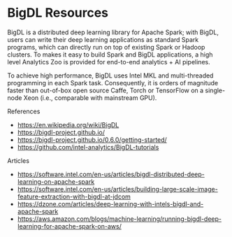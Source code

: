 
BigDL Resources
====
BigDL is a distributed deep learning library for Apache Spark; with BigDL, users can write their deep learning applications as standard Spark programs, which can directly run on top of existing Spark or Hadoop clusters. To makes it easy to build Spark and BigDL applications, a high level Analytics Zoo is provided for end-to-end analytics + AI pipelines.  

To achieve high performance, BigDL uses Intel MKL and multi-threaded programming in each Spark task. Consequently, it is orders of magnitude faster than out-of-box open source Caffe, Torch or TensorFlow on a single-node Xeon (i.e., comparable with mainstream GPU).


References
* https://en.wikipedia.org/wiki/BigDL
* https://bigdl-project.github.io/
* https://bigdl-project.github.io/0.6.0/getting-started/
* https://github.com/intel-analytics/BigDL-tutorials


Articles
* https://software.intel.com/en-us/articles/bigdl-distributed-deep-learning-on-apache-spark
* https://software.intel.com/en-us/articles/building-large-scale-image-feature-extraction-with-bigdl-at-jdcom
* https://dzone.com/articles/deep-learning-with-intels-bigdl-and-apache-spark
* https://aws.amazon.com/blogs/machine-learning/running-bigdl-deep-learning-for-apache-spark-on-aws/





